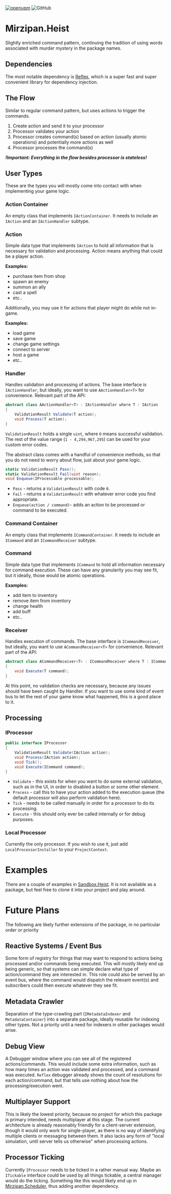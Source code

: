 [![openupm](https://img.shields.io/npm/v/net.mirzipan.heist?label=openupm&registry_uri=https://package.openupm.com)](https://openupm.com/packages/net.mirzipan.heist/) ![GitHub](https://img.shields.io/github/license/Mirzipan/Framed.Commander)

# Mirzipan.Heist

Slightly enriched command pattern, continuing the tradition of using words associated with murder mystery in the package names.

## Dependencies

The most notable dependency is [Reflex](https://github.com/gustavopsantos/Reflex), which is a super fast and super convenient library for dependency injection.

## The Flow
Similar to regular command pattern, but uses actions to trigger the commands.

1) Create action and send it to your processor
2) Processor validates your action
3) Processor creates command(s) based on action (usually atomic operations) and potentially more actions as well
4) Processor processes the command(s)

***!Important: Everything in the flow besides processor is stateless!***

## User Types
These are the types you will mostly come into contact with when implementing your game logic.

### Action Container
An empty class that implements `IActionContainer`.
It needs to include an `IAction` and an `IActionHandler` subtype.

### Action
Simple data type that implements `IAction` to hold all information that is necessary for validation and processing.
Action means anything that could be a player action.

**Examples:**
* purchase item from shop
* spawn an enemy
* summon an ally
* cast a spell
* etc..

Additionally, you may use it for actions that player might do while not in-game.

**Examples:**
* load game
* save game
* change game settings
* connect to server
* host a game
* etc..

### Handler
Handles validation and processing of actions.
The base interface is `IActionHandler`, but ideally, you want to use `AActionHandler<T>` for convenience.
Relevant part of the API:
```csharp
abstract class AActionHandler<T> : IActionHandler where T : IAction
{
    ValidationResult Validate(T action);
    void Process(T action);
}
```
`ValidationResult` holds a single `uint`, where `0` means successful validation.
The rest of the value range (`1 - 4,294,967,295`) can be used for your custom error codes.

The abstract class comes with a handful of convenience methods, so that you do not need to worry about flow, just about your game logic.
```csharp
static ValidationResult Pass();
static ValidationResult Fail(uint reason);
void Enqueue(IProcessable processable);
```
* `Pass` - returns a `ValidationResult` with code `0`.
* `Fail` - returns a `ValidationResult` with whatever error code you find appropriate.
* `Enqueue(action / command)`- adds an action to be processed or command to be executed.

### Command Container
An empty class that implements `ICommandContainer`.
It needs to include an `ICommand` and an `ICommandReceiver` subtype.

### Command
Simple data type that implements `ICommand` to hold all information necessary for command execution.
These can have any granularity you may see fit, but it ideally, those would be atomic operations.

**Examples:**
* add item to inventory
* remove item from inventory
* change health
* add buff
* etc..

### Receiver
Handles execution of commands.
The base interface is `ICommandReceiver`, but ideally, you want to use `ACommandReceiver<T>` for convenience.
Relevant part of the API:
```csharp
abstract class ACommandReceiver<T> : ICommandReceiver where T : ICommand
{
    void Execute(T command);
}
```
At this point, no validation checks are necessary, because any issues should have been caught by Handler.
If you want to use some kind of event bus to let the rest of your game know what happened, this is a good place to it.

## Processing

### IProcessor
```csharp
public interface IProcessor
{
    ValidationResult Validate(IAction action);
    void Process(IAction action);
    void Tick();
    void Execute(ICommand command);
}
```
* `Validate` - this exists for when you want to do some external validation, such as in the UI, in order to disabled a button or some other element.
* `Process` - call this to have your action added to the execution queue (the default processor will also perform validation here).
* `Tick` - needs to be called manually in order for a processor to do its processing.
* `Execute` - this should only ever be called internally or for debug purposes.

### Local Processor
Currently the only processor. 
If you wish to use it, just add `LocalProcessorInstaller` to your `ProjectContext`.

# Examples

There are a couple of examples in [Sandbox.Heist](https://github.com/Mirzipan/Sandbox.Heist). It is not available as a package, but feel free to clone it into your project and play around.

# Future Plans

The following are likely further extensions of the package, in no particular order or priority

## Reactive Systems / Event Bus
Some form of registry for things that may want to respond to actions being processed and/or commands being executed.
This will mostly likely end up being generic, so that systems can simple declare what type of action/command they are interested in.
This role could also be served by an event bus, where the command would dispatch the relevant event(s) and subscribers could then execute whatever they see fit.

## Metadata Crawler
Separation of the type-crawling part (`IMetadataIndexer` and `MetadataContainer`) into a separate package, ideally reusable for indexing other types.
Not a priority until a need for indexers in other packages would arise.

## Debug View
A Debugger window where you can see all of the registered actions/commands. 
This would include some extra information, such as how many times an action was validated and processed, and a command was executed.
`Reflex` debugger already shows the count of resolutions for each action/command, but that tells use nothing about how the processing/execution went.

## Multiplayer Support
This is likely the lowest priority, because no project for which this package is primary intended, needs multiplayer at this stage.
The current architecture is already reasonably friendly for a client-server extension, though it would only work for single-player, as there is no way of identifying multiple clients or messaging between them.
It also lacks any form of "local simulation, until server tells us otherwise" when processing actions.

## Processor Ticking
Currently `IProcessor` needs to be ticked in a rather manual way.
Maybe an `ITickable` interface could be used by all things tickable, a central manager would do the ticking.
Something like this would likely end up in [Mirzipan.Scheduler](https://github.com/Mirzipan/Mirzipan.Scheduler), thus adding another dependency.
